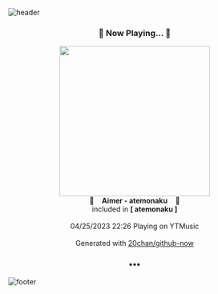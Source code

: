 ![header](https://capsule-render.vercel.app/api?type=wave&height=170&section=header&fontColor=090707&fontAlignX=45&fontAlignY=65&fontSize=100)

<h3 align="center">🎵 Now Playing... 🎵</h3>
<p align="center">
  <a href="https://music.youtube.com/watch?v=v1LXbb2S0TI">
    <img width="300" src="https://lh3.googleusercontent.com/F-okYAcpUtthIDLZwl3PA1TGR-P3gz-oCbLQqkUkhyR-PVce_GSPqLDq9lDPaKeNImWCEOgM117JB-I">
  </a>
  <br>
  🎵&nbsp&nbsp&nbsp <b>Aimer - atemonaku</b> &nbsp&nbsp&nbsp🎵
  <br>
  included in <b>[ atemonaku ]</b>
  
  <br />
  <br />
  04/25/2023 22:26 Playing on YTMusic
  <br />
  <br />
  Generated with <a href="https://github.com/20chan/github-now">20chan/github-now</a>
</p>

<h3 align="center">•••</h3>

![footer](https://capsule-render.vercel.app/api?type=wave&height=150&section=footer)

